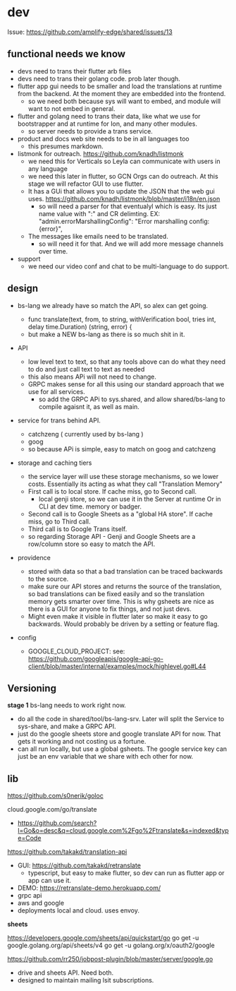 # dev

Issue: https://github.com/amplify-edge/shared/issues/13

## functional needs we know

- devs need to trans their flutter arb files
- devs need to trans their golang code. prob later though.
- flutter app gui needs to be smaller and load the translations at runtime from the backend. At the moment they are embedded into the frontend.
  - so we need both because sys will want to embed, and module will want to not embed in general.
- flutter and golang need to trans their data, like what we use for bootstrapper and at runtime for Ion, and many other modules.
  - so server needs to provide a trans service.
- product and docs web site needs to be in all languages too
  - this presumes markdown.
- listmonk for outreach. https://github.com/knadh/listmonk
  - we need this for Verticals so Leyla can communicate with users in any language
  - we need this later in flutter, so GCN Orgs can do outreach. At this stage we will refactor GUI to use flutter.
  - It has a GUi that allows you to update the JSON that the web gui uses. https://github.com/knadh/listmonk/blob/master/i18n/en.json
    - so will need a parser for that eventualyl which is easy. Its just name value with ":" and CR delimting. EX: "admin.errorMarshallingConfig": "Error marshalling config: {error}",
  - The messages like emails need to be translated.
    - so will need it for that. And we will add more message channels over time.
- support
  - we need our video conf and chat to be multi-language to do support.

## design

- bs-lang we already have so match the API, so alex can get going.
  - func translate(text, from, to string, withVerification bool, tries int, delay time.Duration) (string, error) {
  - but make a NEW bs-lang as there is so much shit in it.  

- API
  - low level text to text, so that any tools above can do what they need to do and just call text to text as needed
  - this also means APi will not need to change.
  - GRPC makes sense for all this using our standard approach that we use for all services.
    - so add the GRPC APi to sys.shared, and allow shared/bs-lang to compile agaisnt it, as well as main.

- service for trans behind API.
  - catchzeng ( currently used by bs-lang )
  - goog
  - so because APi is simple, easy to match on goog and catchzeng

- storage and caching tiers
  - the service layer will use these storage mechanisms, so we lower costs. Essentially its acting as what they call "Translation Memory"
  - First call is to local store. If cache miss, go to Second call.
    - local genji store, so we can use it in the Server at runtime Or in CLI at dev time. memory or badger.
  - Second call is to Google Sheets as a "global HA store".  If cache miss, go to Third call.
  - Third call is to Google Trans itself.
  - so regarding Storage API - Genji and Google Sheets are a row/column store so easy to match the API.

- providence 
  - stored with data so that a bad translation can be traced backwards to the source.
  - make sure our API stores and returns the source of the translation, so bad translations can be fixed easily and so the translation memory gets smarter over time. This is why gsheets are nice as there is a GUI for anyone to fix things, and not just devs.
  - Might even make it visible in flutter later so make it easy to go backwards. Would probably be driven by a setting or feature flag.

- config
  - GOOGLE_CLOUD_PROJECT: see: https://github.com/googleapis/google-api-go-client/blob/master/internal/examples/mock/highlevel.go#L44


## Versioning

**stage 1**
bs-lang needs to work right now.
- do all the code in shared/tool/bs-lang-srv. Later will split the Service to sys-share, and make a GRPC API.
- just do the google sheets store and google translate API for now. That gets it working and not costing us a fortune.
- can all run locally, but use a global gsheets. The google service key can just be an env variable that we share with ech other for now.


## lib

https://github.com/s0nerik/goloc

cloud.google.com/go/translate
- https://github.com/search?l=Go&o=desc&q=cloud.google.com%2Fgo%2Ftranslate&s=indexed&type=Code


https://github.com/takakd/translation-api
- GUI: https://github.com/takakd/retranslate
  - typescript, but easy to make flutter, so dev can run as flutter app or app can use it.
- DEMO: https://retranslate-demo.herokuapp.com/
- grpc api
- aws and google
- deployments local and cloud. uses envoy.


**sheets**

https://developers.google.com/sheets/api/quickstart/go
go get -u google.golang.org/api/sheets/v4
go get -u golang.org/x/oauth2/google

https://github.com/rr250/jobpost-plugin/blob/master/server/google.go
- drive and sheets API. Need both.
- designed to maintain mailing lsit subscriptions.


